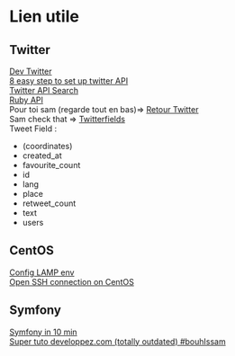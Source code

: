 # Lien utile #

## Twitter ##

[Dev Twitter](dev.twitter.com)  
[8 easy step to set up twitter API](http://iag.me/socialmedia/build-your-first-twitter-app-using-php-in-8-easy-steps/)  
[Twitter API Search](https://dev.twitter.com/rest/public/search)  
[Ruby API](http://www.rubydoc.info/gems/twitter/Twitter/REST/Search)  
Pour toi sam (regarde tout en bas)=> [Retour Twitter](https://dev.twitter.com/rest/reference/get/search/tweets)  
Sam check that => [Twitterfields](https://dev.twitter.com/overview/api/tweets)  
Tweet Field :
* (coordinates)
* created_at
* favourite_count
* id
* lang
* place
* retweet_count
* text
* users

## CentOS ##

[Config LAMP env](https://www.digitalocean.com/community/tutorials/how-to-install-linux-apache-mysql-php-lamp-stack-on-centos-6)  
[Open SSH connection on CentOS](https://www.centos.org/docs/5/html/Deployment_Guide-en-US/s1-openssh-server-config.html)


## Symfony ##

[Symfony in 10 min](http://symfony.com/doc/current/quick_tour/the_big_picture.html)  
[Super tuto developpez.com (totally outdated) #bouhIssam](http://j-place.developpez.com/tutoriels/php/creer-premiere-application-web-avec-symfony2)
